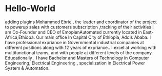 # Hello-World
adding plugins Mohammed Ebrie , the leader and coordinator of the project
to powerup sales with customers subscription ,tracking of their activities
I am Co-Founder and CEO of EmopianAutomated currently located in East-Africa,Ethiopa. Our main office In Capital City of Ethiopia, Addis Ababa.
I have professional expriance in Governmental industrial companies at different positions along with 12 years of expriance.. I excel at working with multifunctional
teams, and with people at different levels of the company.
Educationally , I have Bachelor and Masters of Technology in 
Computer Engineering, Electrical Engineering , specialization in Electrical Power System & Automation.
